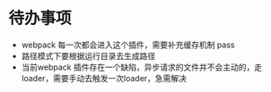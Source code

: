 <!--
 * @Date: 2025-02-07 14:17:49
 * @LastEditors: xiaoshan
 * @LastEditTime: 2025-02-11 15:13:17
 * @FilePath: /element-tag-marker/to.md
-->
# 待办事项

* webpack 每一次都会进入这个插件，需要补充缓存机制 pass
* 路径模式下要根据运行目录去生成路径
* 当前webpack 插件存在一个缺陷，异步请求的文件并不会主动的，走loader，需要手动去触发一次loader，急需解决
